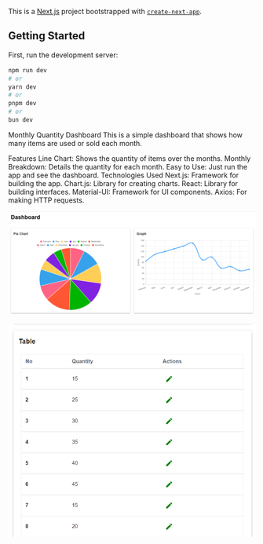 This is a [Next.js](https://nextjs.org/) project bootstrapped with [`create-next-app`](https://github.com/vercel/next.js/tree/canary/packages/create-next-app).

## Getting Started

First, run the development server:

```bash
npm run dev
# or
yarn dev
# or
pnpm dev
# or
bun dev
```

Monthly Quantity Dashboard
This is a simple dashboard that shows how many items are used or sold each month.

Features
Line Chart: Shows the quantity of items over the months.
Monthly Breakdown: Details the quantity for each month.
Easy to Use: Just run the app and see the dashboard.
Technologies Used
Next.js: Framework for building the app.
Chart.js: Library for creating charts.
React: Library for building interfaces.
Material-UI: Framework for UI components.
Axios: For making HTTP requests.

![Dashboard Screenshot](images/dashboard-1.png)

![Dashboard Screenshot](images/dashboard-2.png)


